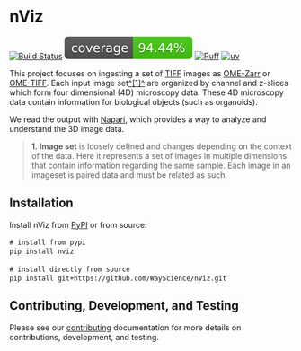 # nViz

[![Build Status](https://github.com/WayScience/nViz/actions/workflows/run-tests.yml/badge.svg?branch=main)](https://github.com/WayScience/nViz/actions/workflows/run-tests.yml?query=branch%3Amain)
![Coverage Status](https://raw.githubusercontent.com/WayScience/nViz/main/docs/src/_static/coverage-badge.svg)
[![Ruff](https://img.shields.io/endpoint?url=https://raw.githubusercontent.com/astral-sh/ruff/main/assets/badge/v2.json)](https://github.com/astral-sh/ruff)
[![uv](https://img.shields.io/endpoint?url=https://raw.githubusercontent.com/astral-sh/uv/main/assets/badge/v0.json)](https://github.com/astral-sh/uv)

This project focuses on ingesting a set of [TIFF](https://en.wikipedia.org/wiki/TIFF) images as [OME-Zarr](https://pmc.ncbi.nlm.nih.gov/articles/PMC9980008/) or [OME-TIFF](https://genomebiology.biomedcentral.com/articles/10.1186/gb-2005-6-5-r47).
Each input image set[^\[1\]^](#image_set_ref) are organized by channel and z-slices which form four dimensional (4D) microscopy data.
These 4D microscopy data contain information for biological objects (such as organoids).

We read the output with [Napari](https://napari.org/dev/index.html), which provides a way to analyze and understand the 3D image data.

> <a name="image_set_ref">1.</a> __Image set__ is loosely defined and changes depending on the context of the data.
> Here it represents a set of images in multiple dimensions that contain information regarding the same sample.
> Each image in an imageset is paired data and must be related as such.

## Installation

Install nViz from [PyPI](https://pypi.org/project/nViz/) or from source:

```shell
# install from pypi
pip install nviz

# install directly from source
pip install git+https://github.com/WayScience/nViz.git
```

## Contributing, Development, and Testing

Please see our [contributing](https://WayScience.github.io/coSMicQC/main/contributing) documentation for more details on contributions, development, and testing.

